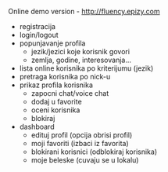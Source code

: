 Online demo version - http://fluency.epizy.com

- registracija
- login/logout
- popunjavanje profila
    * jezik/jezici koje korisnik govori
    * zemlja, godine, interesovanja...
- lista online korisnika po kriterijumu (jezik)
- pretraga korisnika po nick-u
- prikaz profila korisnika 
    * zapocni chat/voice chat
    * dodaj u favorite
    * oceni korisnika
    * blokiraj
- dashboard 
    * edituj profil (opcija obrisi profil)
    * moji favoriti (izbaci iz favorita)
    * blokirani korisnici (odblokiraj korisnika)
    * moje beleske (cuvaju se u lokalu)